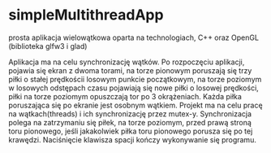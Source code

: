 # simpleMultithreadApp
prosta aplikacja wielowątkowa oparta na technologiach, C++ oraz OpenGL (biblioteka glfw3 i glad)

Aplikacja ma na celu synchronizację wątków. 
Po rozpoczęciu aplikacji, pojawia się ekran z dwoma torami, na torze pionowym poruszają się trzy piłki o stałej prędkościi losowym punkcie początkowym, na torze poziomym w losowych odstępach czasu pojawiają się nowe piłki o losowej prędkości, piłki na torze poziomym opuszczają tor po 3 okrążeniach. 
Każda piłka poruszająca się po ekranie jest osobnym wątkiem. 
Projekt ma na celu pracę na wątkach(threads) i ich synchronizację przez mutex-y. 
Synchronizacja polega na zatrzymaniu się piłek, na torze poziomym, przed prawą stroną toru pionowego, jeśli jakakolwiek piłka toru pionowego porusza się po tej krawędzi. 
Naciśnięcie klawisza spacji kończy wykonywanie się programu.
